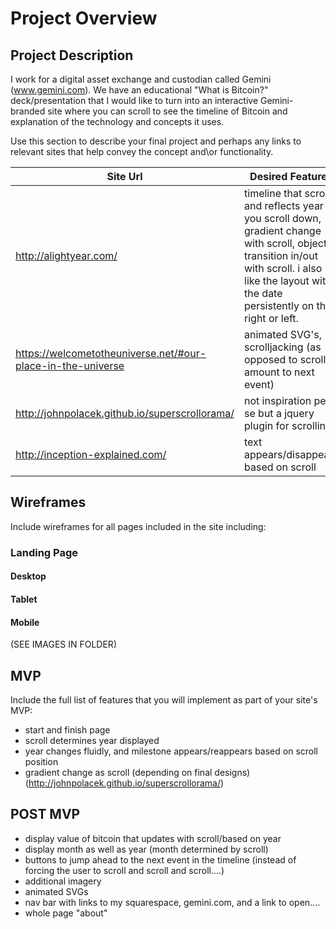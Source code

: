 # Project Overview

## Project Description

I work for a digital asset exchange and custodian called Gemini (www.gemini.com). We have an educational "What is Bitcoin?" deck/presentation that I would like to turn into an interactive Gemini-branded site where you can scroll to see the timeline of Bitcoin and explanation of the technology and concepts it uses.

Use this section to describe your final project and perhaps any links to relevant sites that help convey the concept and\or functionality.

| Site Url        | Desired Features           | 
| ------------- |-------------|  
| http://alightyear.com/ | timeline that scrolls and reflects year as you scroll down, gradient change with scroll, objects transition in/out with scroll. i also like the layout with the date persistently on the right or left. |  
| https://welcometotheuniverse.net/#our-place-in-the-universe | animated SVG's, scrolljacking (as opposed to scroll x amount to next event)  |   
| http://johnpolacek.github.io/superscrollorama/ | not inspiration per se but a jquery plugin for scrolling |
| http://inception-explained.com/ | text appears/disappears based on scroll |

## Wireframes

Include wireframes for all pages included in the site including:

### Landing Page

#### Desktop

#### Tablet

#### Mobile

(SEE IMAGES IN FOLDER)

## MVP 

Include the full list of features that you will implement as part of your site's MVP:

- start and finish page 
- scroll determines year displayed
- year changes fluidly, and milestone appears/reappears based on scroll position
- gradient change as scroll (depending on final designs) (http://johnpolacek.github.io/superscrollorama/)

## POST MVP

- display value of bitcoin that updates with scroll/based on year
- display month as well as year (month determined by scroll)
- buttons to jump ahead to the next event in the timeline (instead of forcing the user to scroll and scroll and scroll....)
- additional imagery
- animated SVGs
- nav bar with links to my squarespace, gemini.com, and a link to open....
- whole page "about" 



